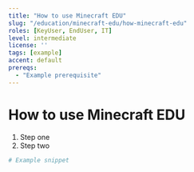 ```yaml
---
title: "How to use Minecraft EDU"
slug: "/education/minecraft-edu/how-minecraft-edu"
roles: [KeyUser, EndUser, IT]
level: intermediate
license: ''
tags: [example]
accent: default
prereqs:
  - "Example prerequisite"
---
```


# How to use Minecraft EDU

1. Step one
2. Step two

```powershell
# Example snippet
```
